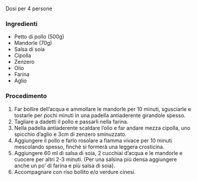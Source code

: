 Dosi per 4 persone
### Ingredienti
- Petto di pollo (500g)
- Mandorle (70g)
- Salsa di soia
- Cipolla
- Zenzero
- Olio
- Farina
- Aglio

### Procedimento
1. Far bollire dell’acqua e ammollare le mandorle per 10 minuti, sgusciarle e tostarle per pochi minuti in una padella antiaderente girandole spesso.
2. Tagliare a dadetti il pollo e passarli nella farina.
3. Nella padella antiaderente scaldare l’olio e far andare mezza cipolla, uno spicchio d’aglio e 3cm di zenzero sminuzzato.
4. Aggiungere il pollo e farlo rosolare a fiamma vivace per 10 minuti mescolando spesso, finchè si formerà una leggera crosticina.
5. Aggiungere 60 ml di salsa di soia, 2 cucchiai d’acqua e le mandorle e cuocere per altri 2-3 minuti. (Per una salsina più densa aggiungere anche un po’ di farina e più salsa di soia).
6. Accompagnare con riso bollito e/o verdure cinesi.